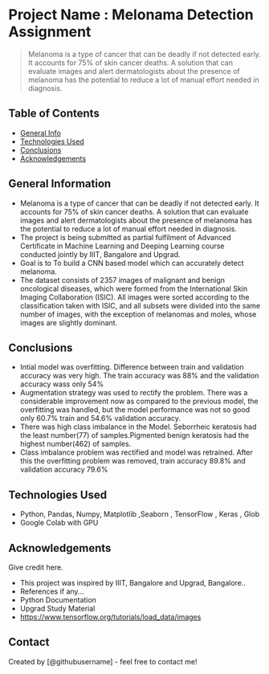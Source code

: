 # Project Name : Melonama Detection Assignment
> Melanoma is a type of cancer that can be deadly if not detected early. It accounts for 75% of skin cancer deaths. A solution that can evaluate images and alert dermatologists about the presence of melanoma has the potential to reduce a lot of manual effort needed in diagnosis.


## Table of Contents
* [General Info](#general-information)
* [Technologies Used](#technologies-used)
* [Conclusions](#conclusions)
* [Acknowledgements](#acknowledgements)

<!-- You can include any other section that is pertinent to your problem -->

## General Information
- Melanoma is a type of cancer that can be deadly if not detected early. It accounts for 75% of skin cancer deaths. A solution that can evaluate images and alert dermatologists about the presence of melanoma has the potential to reduce a lot of manual effort needed in diagnosis.
- The project is being submitted as partial fulfilment of Advanced Certificate in Machine Learning and Deeping Learning course conducted jointly by IIIT, Bangalore and Upgrad.
- Goal is to To build a CNN based model which can accurately detect melanoma.
- The dataset consists of 2357 images of malignant and benign oncological diseases, which were formed from the International Skin Imaging Collaboration (ISIC). All images were sorted according to the classification taken with ISIC, and all subsets were divided into the same number of images, with the exception of melanomas and moles, whose images are slightly dominant.

<!-- You don't have to answer all the questions - just the ones relevant to your project. -->

## Conclusions
- Intial model was overfitting. Difference between train and validation accuracy was very high. The train accuracy was 88% and the validation accuracy wass only 54%
- Augmentation strategy was used to rectify the problem. There was a considerable improvement now as compared to the previous model, the overfitting was handled, but the model performance was not so good only 60.7% train and 54.6% validation accuracy.
- There was high class imbalance in the Model. Seborrheic keratosis had the least number(77) of samples.Pigmented benign keratosis had the highest number(462) of samples.
- Class imbalance problem was rectified and model was retrained. After this the overfitting problem was removed, train accuracy 89.8% and validation accuracy 79.6%

<!-- You don't have to answer all the questions - just the ones relevant to your project. -->


## Technologies Used
- Python, Pandas, Numpy, Matplotlib ,Seaborn , TensorFlow , Keras , Glob
- Google Colab with GPU

<!-- As the libraries versions keep on changing, it is recommended to mention the version of library used in this project -->

## Acknowledgements
Give credit here.
- This project was inspired by IIIT, Bangalore and Upgrad, Bangalore..
- References if any...
- Python Documentation
- Upgrad Study Material
- https://www.tensorflow.org/tutorials/load_data/images


## Contact
Created by [@githubusername] - feel free to contact me!


<!-- Optional -->
<!-- ## License -->
<!-- This project is open source and available under the [... License](). -->

<!-- You don't have to include all sections - just the one's relevant to your project -->
